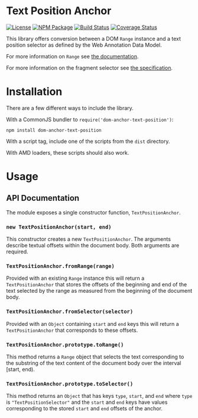 Text Position Anchor
====================

[![License](https://img.shields.io/badge/license-MIT-blue.svg)](http://opensource.org/licenses/MIT)
[![NPM Package](https://img.shields.io/npm/v/dom-anchor-text-position.svg)](https://www.npmjs.com/package/dom-anchor-text-position)
[![Build Status](https://travis-ci.org/hypothesis/dom-anchor-text-position.svg?branch=master)](https://travis-ci.org/hypothesis/dom-anchor-text-position)
[![Coverage Status](https://coveralls.io/repos/hypothesis/dom-anchor-text-position/badge.svg?branch=master)](https://coveralls.io/r/hypothesis/dom-anchor-text-position?branch=master)

This library offers conversion between a DOM `Range` instance and a text
position selector as defined by the Web Annotation Data Model.

For more information on `Range` see
[the documentation](https://developer.mozilla.org/en-US/docs/Web/API/Range).

For more information on the fragment selector see
[the specification](http://www.w3.org/TR/annotation-model/#text-position-selector).

Installation
============

There are a few different ways to include the library.

With a CommonJS bundler to `require('dom-anchor-text-position')`:

    npm install dom-anchor-text-position

With a script tag, include one of the scripts from the `dist` directory.

With AMD loaders, these scripts should also work.

Usage
=====

## API Documentation

The module exposes a single constructor function, `TextPositionAnchor`.

### `new TextPositionAnchor(start, end)`

This constructor creates a new `TextPositionAnchor`. The arguments describe
textual offsets within the document body. Both arguments are required.

### `TextPositionAnchor.fromRange(range)`

Provided with an existing `Range` instance this will return a
`TextPositionAnchor` that stores the offsets of the beginning and end of the
text selected by the range as measured from the beginning of the document
body.

### `TextPositionAnchor.fromSelector(selector)`

Provided with an `Object` containing `start` and `end` keys this will return
a `TextPositionAnchor` that corresponds to these offsets.

### `TextPositionAnchor.prototype.toRange()`

This method returns a `Range` object that selects the text corresponding to
the substring of the text content of the document body over the interval
[start, end).

### `TextPositionAnchor.prototype.toSelector()`

This method returns an `Object` that has keys `type`, `start`, and `end` where
`type` is `"TextPositionSelector"` and the `start` and `end` keys have values
corresponding to the stored `start` and `end` offsets of the anchor.
